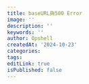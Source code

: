 ```yaml
---
title: baseURL與500 Error
image: ''
description: ''
keywords: ''
author: Opshell
createdAt: '2024-10-23'
categories:
tags:
editLink: true
isPublished: false
---
```


